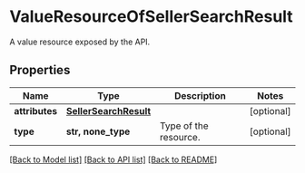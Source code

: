 # ValueResourceOfSellerSearchResult

A value resource exposed by the API.

## Properties
Name | Type | Description | Notes
------------ | ------------- | ------------- | -------------
**attributes** | [**SellerSearchResult**](SellerSearchResult.md) |  | [optional] 
**type** | **str, none_type** | Type of the resource. | [optional] 

[[Back to Model list]](../README.md#documentation-for-models) [[Back to API list]](../README.md#documentation-for-api-endpoints) [[Back to README]](../README.md)


